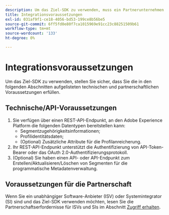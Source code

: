 ```yaml
---
description: Um das Ziel-SDK zu verwenden, muss ein Partnerunternehmen die in diesem Dokument aufgeführten Voraussetzungen erfüllen.
title: Integrationsvoraussetzungen
exl-id: 031af9f1-ce18-4056-bd53-199ce8b56be5
source-git-commit: 6ff5fd0e80f7ca1015969e91cc23c88251509b61
workflow-type: tm+mt
source-wordcount: '133'
ht-degree: 0%

---
```


# Integrationsvoraussetzungen

Um das Ziel-SDK zu verwenden, stellen Sie sicher, dass Sie die in den folgenden Abschnitten aufgelisteten technischen und partnerschaftlichen Voraussetzungen erfüllen.

## Technische/API-Voraussetzungen

1. Sie verfügen über einen REST-API-Endpunkt, an den Adobe Experience Platform die folgenden Datentypen bereitstellen kann:
   * Segmentzugehörigkeitsinformationen;
   * Profilidentitätsdaten;
   * (Optional) Zusätzliche Attribute für die Profilanreicherung.
2. Ihr REST-API-Endpunkt unterstützt die Authentifizierung von API-Token-Bearer oder das OAuth 2.0-Authentifizierungsprotokoll.
3. (Optional) Sie haben einen API- oder API-Endpunkt zum Erstellen/Aktualisieren/Löschen von Segmenten für die programmatische Metadatenverwaltung.

## Voraussetzungen für die Partnerschaft

Wenn Sie ein unabhängiger Software-Anbieter (ISV) oder Systemintegrator (SI) sind und das Ziel-SDK verwenden möchten, lesen Sie die Partnerschaftserfordernisse für ISVs und SIs im Abschnitt [Zugriff erhalten](./overview.md#get-access).
